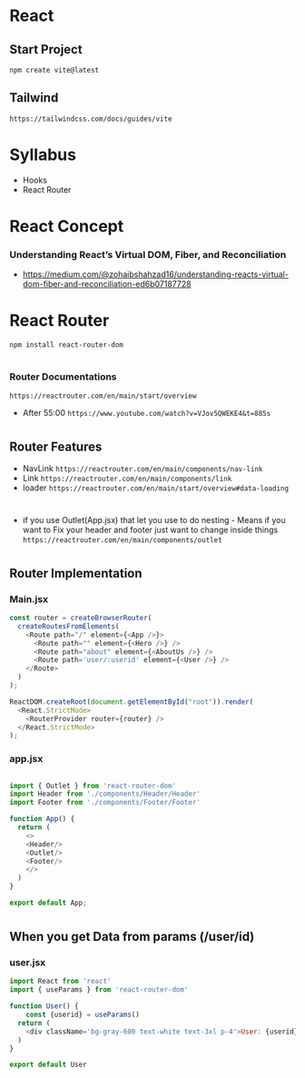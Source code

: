 # React

## Start Project

`npm create vite@latest`


## Tailwind

`https://tailwindcss.com/docs/guides/vite`
# 
# 

# Syllabus
- Hooks
- React Router

# 
# 
# React Concept

### Understanding React’s Virtual DOM, Fiber, and Reconciliation

- https://medium.com/@zohaibshahzad16/understanding-reacts-virtual-dom-fiber-and-reconciliation-ed6b07187728



# 
# 

# React Router

`npm install react-router-dom`

# 

### Router Documentations 
```
https://reactrouter.com/en/main/start/overview
```
- After 55:00
  `https://www.youtube.com/watch?v=VJov5QWEKE4&t=885s`
# 

## Router Features

- NavLink
  `https://reactrouter.com/en/main/components/nav-link`
- Link
  `https://reactrouter.com/en/main/components/link`
- loader
  `https://reactrouter.com/en/main/start/overview#data-loading`
# 
- if you use Outlet(App.jsx) that let you use to do nesting - Means if you want to Fix your header and footer just want to change inside things
`https://reactrouter.com/en/main/components/outlet`
# 

## Router Implementation

### Main.jsx 

```javascript
const router = createBrowserRouter(
  createRoutesFromElements(
    <Route path="/" element={<App />}>
      <Route path="" element={<Hero />} />
      <Route path="about" element={<AboutUs />} />
      <Route path='user/:userid' element={<User />} />
    </Route>
  )
);

ReactDOM.createRoot(document.getElementById("root")).render(
  <React.StrictMode>
    <RouterProvider router={router} />
  </React.StrictMode>
);


```


### app.jsx

```javascript

import { Outlet } from 'react-router-dom'
import Header from './components/Header/Header'
import Footer from './components/Footer/Footer'

function App() {
  return (
    <>
    <Header/>
    <Outlet/>
    <Footer/>
    </>
  )
}

export default App;

```
# 
## 
## When you get Data from params (/user/id)
### user.jsx

```javascript
import React from 'react'
import { useParams } from 'react-router-dom'

function User() {
    const {userid} = useParams()
  return (
    <div className='bg-gray-600 text-white text-3xl p-4'>User: {userid}</div>
  )
}

export default User
```
